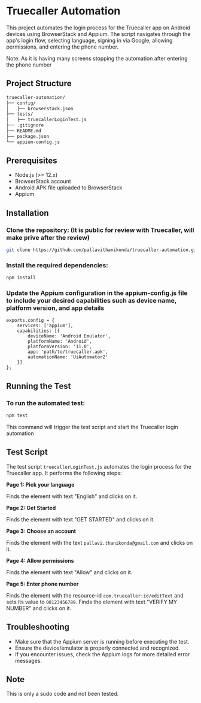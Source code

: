# Truecaller Automation

This project automates the login process for the Truecaller app on Android devices using BrowserStack and Appium. 
The script navigates through the app's login flow, selecting language, signing in via Google, allowing permissions, and entering the phone number.

Note: As it is having many screens stopping the automation after entering the phone number

## Project Structure

```bash
truecaller-automation/  
├── config/  
│   ├── browserstack.json  
├── tests/  
│   ├── truecallerLoginTest.js  
├── .gitignore  
├── README.md  
├── package.json  
└── appium-config.js  
```
## Prerequisites

- Node.js (>= 12.x)
- BrowserStack account
- Android APK file uploaded to BrowserStack
- Appium


## Installation

### Clone the repository: (It is public for review with Truecaller, will make prive after the review)

   ```bash
   git clone https://github.com/pallavithanikonda/truecaller-automation.git 
   ```

### Install the required dependencies:

   ```bash
   npm install
   ```

### Update the Appium configuration in the appium-config.js file to include your desired capabilities such as device name, platform version, and app details

    
    
    exports.config = {
        services: ['appium'],
        capabilities: [{
            deviceName: 'Android Emulator',
            platformName: 'Android',
            platformVersion: '11.0',
            app: 'path/to/truecaller.apk',
            automationName: 'UiAutomator2'
        }]
    };
    

    

## Running the Test

### To run the automated test:

   ```bash
   npm test
   ```
This command will trigger the test script and start the Truecaller login automation


## Test Script

The test script `truecallerLoginTest.js` automates the login process for the Truecaller app. It performs the following steps:

**Page 1: Pick your language**

Finds the element with text "English" and clicks on it.

**Page 2: Get Started**

Finds the element with text "GET STARTED" and clicks on it.

**Page 3: Choose an account**

Finds the element with the text `pallavi.thanikonda@gmail.com` and clicks on it.

**Page 4: Allow permissions**

Finds the element with text "Allow" and clicks on it.

**Page 5: Enter phone number**

Finds the element with the resource-id `com.truecaller:id/editText` and sets its value to `08123456789`.
Finds the element with text "VERIFY MY NUMBER" and clicks on it.


## Troubleshooting

- Make sure that the Appium server is running before executing the test.
- Ensure the device/emulator is properly connected and recognized.
- If you encounter issues, check the Appium logs for more detailed error messages.


## Note
This is only a sudo code and not been tested.